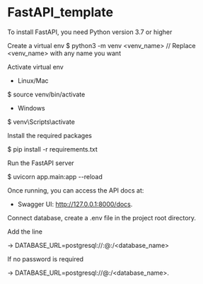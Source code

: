 # FastAPI_template
To install FastAPI, you need Python version 3.7 or higher

Create a virtual env
$ python3 -m venv <venv_name> // Replace <venv_name> with any name you want

Activate virtual env
- Linux/Mac

$ source venv/bin/activate

- Windows

$ venv\Scripts\activate

Install the required packages

$ pip install -r requirements.txt

Run the FastAPI server

$ uvicorn app.main:app --reload

Once running, you can access the API docs at:
- Swagger UI: http://127.0.0.1:8000/docs.
  
Connect database, create a .env file in the project root directory.

Add the line

-> DATABASE_URL=postgresql://<username>:<password>@<host>:<port>/<database_name>

If no password is required

-> DATABASE_URL=postgresql://<username>@<host>:<port>/<database_name>.
